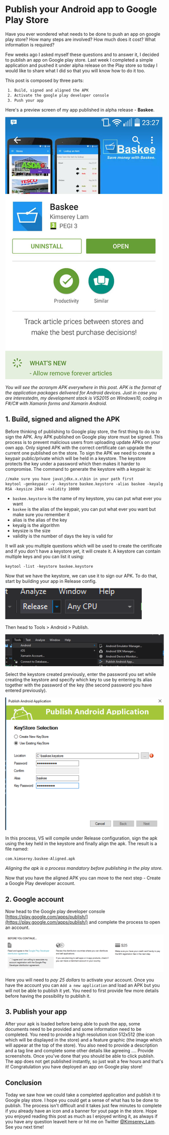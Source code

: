 # Publish your Android app to Google Play Store

Have you ever wondered what needs to be done to push an app on google play store?
How many steps are involved? 
How much does it cost? 
What information is required?

Few weeks ago I asked myself these questions and to answer it, I decided to publish an app on Google play store.
Last week I completed a simple application and pushed it under alpha release on the Play store so today I would like to share what I did so that you will know how to do it too.

This post is composed by three parts:

```
 1. Build, signed and aligned the APK
 2. Activate the google play developer console 
 3. Push your app
```

Here's a preview screen of my app published in alpha release - __Baskee__.

![baskee](https://raw.githubusercontent.com/Kimserey/BlogArchive/master/img/play_store.jpeg)

_You will see the acronym APK everywhere in this post. APK is the format of the application packages delivered for Android devices._
_Just in case you are interestedm, my development stack is VS2015 on Windows10, coding in F#/C# with Xamarin forms and Xamarin Android._

## 1. Build, signed and aligned the APK

Before thinking of publishing to Google play store, the first thing to do is to sign the APK.
Any APK published on Google play store must be signed.
This process is to prevent malicious users from uploading update APKs on your own app.
Only signed APK with the correct certificate can upgrade the current one published on the store.
To sign the APK we need to create a keypair public/private which will be held in a keystore.
The keystore protects the key under a password which then makes it harder to compromise.
The command to generate the keystore with a keypair is:

```
//make sure you have java\jdkx.x.x\bin in your path first
keytool -genkeypair -v -keystore baskee.keystore -alias baskee -keyalg RSA -keysize 2048 -validity 10000
```

- `baskee.keystore` is the name of my keystore, you can put what ever you want
- `baskee` is the alias of the keypair, you can put what ever you want but make sure you remember it
- alias is the alias of the key
- keyalg is the algorithm
- keysize is the size
- validity is the number of days the key is valid for

It will ask you multiple questions which will be used to create the certificate and if you don't have a keystore yet, it will create it.
A keystore can contain multiple keys and you can list it using:

```
keytool -list -keystore baskee.keystore
```
 
Now that we have the keystore, we can use it to sign our APK.
To do that, start by building your app in Release config.

![release](https://raw.githubusercontent.com/Kimserey/BlogArchive/master/img/release.png)

Then head to Tools > Android > Publish.

![publish](https://raw.githubusercontent.com/Kimserey/BlogArchive/master/img/publish.png)

Select the keystore created previously, enter the password you set while creating the keystore and specify which key to use by entering its alias together
with the password of the key (the second password you have entered previously).

![publish screen](https://raw.githubusercontent.com/Kimserey/BlogArchive/master/img/publish_screen.png)


In this process, VS will compile under Release configuration, sign the apk using the key held in the keystore and finally align the apk.
The result is a file named:

```
com.kimserey.baskee-Aligned.apk
```

_Aligning the apk is a process mandatory before publishing in the play store._

Now that you have the aligned APK you can move to the next step - Create a Google Play developer account.

## 2. Google account

Now head to the Google play developer console [https://play.google.com/apps/publish/](https://play.google.com/apps/publish/) and complete the process to open an account.

![google play process](https://github.com/Kimserey/BlogArchive/blob/master/img/ggplay.png?raw=true)

Here you will need to _pay 25 dollars_ to activate your account.
Once you have the account you can `Add a new application` and load an APK but you will not be able to publish it yet.
You need to first provide few more details before having the possibility to publish it.

## 3. Publish your app

After your apk is loaded before being able to push the app, some documents need to be provided and some information need to be completed.
You need to provide a high resolution icon 512x512 (the icon which will be displayed in the store) and a feature graphic (the image which will appear at the top of the store).
You also need to provide a description and a tag line and complete some other details like agreeing ....
Provide screenshots.
Once you've done that you should be able to click publish.
The app does not get published instantly, so just wait a few hours and that's it! Congratulation you have deployed an app on Google play store!

## Conclusion

Today we saw how we could take a completed application and publish it to Google play store. I hope you could get a sense of what has to be done to publish. The process isn't difficult and it takes just few minutes to complete if you already have an icon and a banner for yout page in the store.
Hope you enjoyed reading this post as much as I enjoyed writing it, as always if you have any question leaveit here or hit me on Twitter [@Kimserey_Lam](https://twitter.com/Kimserey_Lam). See you next time!
